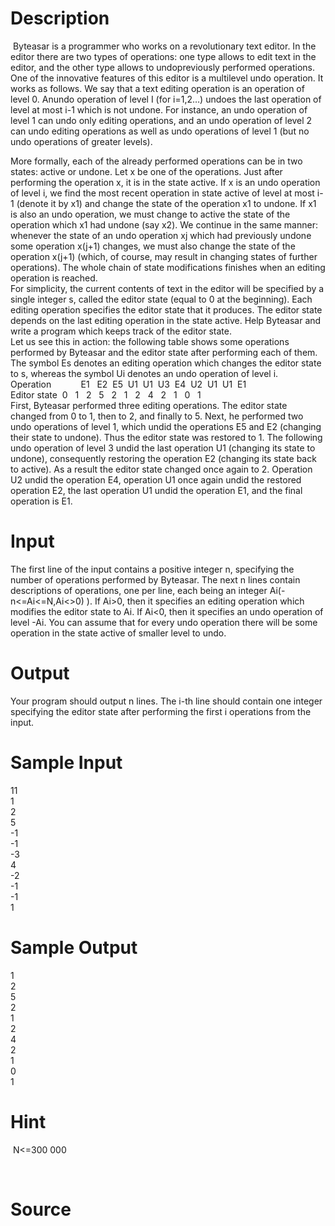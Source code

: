 
# Description

<div class="content"><p> Byteasar is a programmer who works on a revolutionary text editor. In the editor there are two types of operations: one type allows to edit text in the editor, and the other type allows to undopreviously performed operations. One of the innovative features of this editor is a multilevel undo operation. It works as follows. We say that a text editing operation is an operation of level 0. Anundo operation of level I (for i=1,2…) undoes the last operation of level at most i-1 which is not undone. For instance, an undo operation of level 1 can undo only editing operations, and an undo operation of level 2 can undo editing operations as well as undo operations of level 1 (but no undo operations of greater levels).</p>
<div>More formally, each of the already performed operations can be in two states: active or undone. Let x be one of the operations. Just after performing the operation x, it is in the state active. If x is an undo operation of level i, we find the most recent operation in state active of level at most i-1 (denote it by x1) and change the state of the operation x1 to undone. If x1 is also an undo operation, we must change to active the state of the operation which x1 had undone (say x2). We continue in the same manner: whenever the state of an undo operation xj which had previously undone some operation x(j+1) changes, we must also change the state of the operation x(j+1) (which, of course, may result in changing states of further operations). The whole chain of state modifications finishes when an editing operation is reached.</div>
<div>For simplicity, the current contents of text in the editor will be specified by a single integer s, called the editor state (equal to 0 at the beginning). Each editing operation specifies the editor state that it produces. The editor state depends on the last editing operation in the state active. Help Byteasar and write a program which keeps track of the editor state.</div>
<div>Let us see this in action: the following table shows some operations performed by Byteasar and the editor state after performing each of them. The symbol Es denotes an editing operation which changes the editor state to s, whereas the symbol Ui denotes an undo operation of level i.</div>
<div>Operation<span class="Apple-tab-span" style="white-space:pre">		</span>       E1<span class="Apple-tab-span" style="white-space:pre">	</span>E2<span class="Apple-tab-span" style="white-space:pre">	</span>E5<span class="Apple-tab-span" style="white-space:pre">	</span>U1<span class="Apple-tab-span" style="white-space:pre">	</span>U1<span class="Apple-tab-span" style="white-space:pre">	</span>U3<span class="Apple-tab-span" style="white-space:pre">	</span>E4<span class="Apple-tab-span" style="white-space:pre">	</span>U2<span class="Apple-tab-span" style="white-space:pre">	</span>U1<span class="Apple-tab-span" style="white-space:pre">	</span>U1<span class="Apple-tab-span" style="white-space:pre">	</span>E1</div>
<div>Editor state<span class="Apple-tab-span" style="white-space:pre">	</span>0<span class="Apple-tab-span" style="white-space:pre">	</span>1<span class="Apple-tab-span" style="white-space:pre">	</span>2<span class="Apple-tab-span" style="white-space:pre">	</span>5<span class="Apple-tab-span" style="white-space:pre">	</span>2<span class="Apple-tab-span" style="white-space:pre">	</span>1<span class="Apple-tab-span" style="white-space:pre">	</span>2<span class="Apple-tab-span" style="white-space:pre">	</span>4<span class="Apple-tab-span" style="white-space:pre">	</span>2<span class="Apple-tab-span" style="white-space:pre">	</span>1<span class="Apple-tab-span" style="white-space:pre">	</span>0<span class="Apple-tab-span" style="white-space:pre">	</span>1</div>
<div>First, Byteasar performed three editing operations. The editor state changed from 0 to 1, then to 2, and finally to 5. Next, he performed two undo operations of level 1, which undid the operations E5 and E2 (changing their state to undone). Thus the editor state was restored to 1. The following undo operation of level 3 undid the last operation U1 (changing its state to undone), consequently restoring the operation E2 (changing its state back to active). As a result the editor state changed once again to 2. Operation U2 undid the operation E4, operation U1 once again undid the restored operation E2, the last operation U1 undid the operation E1, and the final operation is E1.</div></div>

# Input

<div class="content"><p>The first line of the input contains a positive integer n, specifying the number of operations performed by Byteasar. The next n lines contain descriptions of operations, one per line, each being an integer Ai(-n&lt;=Ai&lt;=N,Ai&lt;&gt;0) ). If Ai&gt;0, then it specifies an editing operation which modifies the editor state to Ai. If Ai&lt;0, then it specifies an undo operation of level -Ai. You can assume that for every undo operation there will be some operation in the state active of smaller level to undo.</p></div>

# Output

<div class="content"><p>Your program should output n lines. The i-th line should contain one integer specifying the editor state after performing the first i operations from the input.</p></div>

# Sample Input

<div class="content"><span class="sampledata">11<br/>
1<br/>
2<br/>
5<br/>
-1<br/>
-1<br/>
-3<br/>
4<br/>
-2<br/>
-1<br/>
-1<br/>
1</span></div>

# Sample Output

<div class="content"><span class="sampledata">1<br/>
2<br/>
5<br/>
2<br/>
1<br/>
2<br/>
4<br/>
2<br/>
1<br/>
0<br/>
1</span></div>

# Hint

<div class="content"><p></p><p> N&lt;=300 000</p><br/>
<div></div><p></p></div>

# Source

<div class="content"><p><a href="problemset.php?search="></a></p></div>

